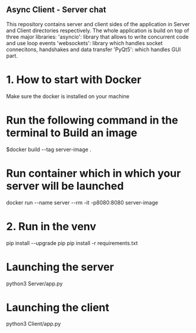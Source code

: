## Async Client - Server chat
This repository contains server and client sides of the application in Server and Client
directories respectively. The whole application is build on top of three major libraries:
'asyncio': library that allows to write concurrent code and use loop events
'websockets': library which handles socket connecitons, handshakes and data transfer
'PyQt5': which handles GUI part.

# 1. How to start with Docker
Make sure the docker is installed on your machine

# Run the following command in the terminal to Build an image

$docker build --tag server-image .

# Run container which in which your server will be launched

docker run --name server --rm -it -p8080:8080 server-image

# 2. Run in the venv

pip install --upgrade pip
pip install -r requirements.txt

# Launching the server

python3 Server/app.py

# Launching the client

python3 Client/app.py